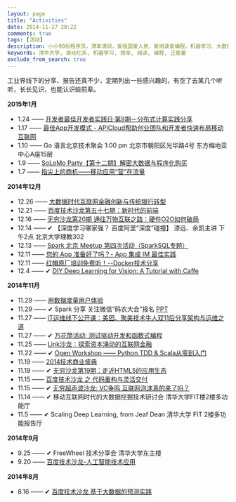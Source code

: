 ```yaml
---
layout: page
title: "Activities"
date: 2014-11-27 20:22
comments: true
tags: [活动]
description: 小小90后程序员，清本清硕，爱祖国爱人民，爱阅读爱编程。机器学习、大数据处理是工作方向，关注个人效率提升等话题。本博客是为开拓个人知识分享渠道而开，也有助于加速知识积累的内化，欢迎拍砖捧场。
keywords: 清华大学, 自动化系, 机器学习, 效率, 阅读, 编程, 正能量
exclude_from_search: true
---
```


工业界线下的分享、报告还真不少，定期列出一些感兴趣的，有空了去某几个听听，长长见识，也能认识些前辈。

**2015年1月**

- 1.24 —— [开发者最佳开发者实践日·第9期－分布式计算实践分享](http://www.huodongxing.com/event/reg_submit?id=7263580432200)
- 1.17 —— [最佳App开发模式 - APICloud帮助创业团队和开发者快速布局移动互联网](http://www.huodongxing.com/event/reg_submit?id=3262757671000)
- 1.10 —— Go 语言北京技术聚会  1:00 pm 北京市朝阳区光华路4号 东方梅地亚中心A座15层
- 1.9 —— [SoLoMo Party【第十二期】解密大数据与程序化购买](http://www.huodongxing.com/event/4261017535800?utm_source=events&utm_medium=block&utm_campaign=hdxevents)
- 1.7 —— [指尖上的商机——移动应用“营”在流量](http://www.huodongxing.com/event/3260891725600?utm_source=events&utm_medium=block&utm_campaign=hdxevents)

**2014年12月**

- 12.26 —— [大数据时代互联网金融创新与传统银行转型](http://www.huodongxing.com/event/3260710894200?utm_source=events&utm_medium=block&utm_campaign=hdxevents)
- 12.21 —— [百度技术沙龙第五十七期：新时代的前端](http://www.huodongxing.com/event/1258707248200)
- 12.16 —— [无穷沙龙第20期 通往万物互联之路：硬件O2O如何破局](http://www.huodongxing.com/event/reg_submit?id=4259549601700)
- 12.14 —— ✔︎ 【深度学习哪家强？ 百度阿里“深度”碰撞】 漆远、余凯主讲 下午2点 北京大学理教302
- 12.13 —— [Spark 北京 Meetup 第四次活动（SparkSQL专题）](http://www.meetup.com/spark-user-beijing-Meetup/events/218888111/)
- 12.11 —— [您的 App 准备好了吗？- App 集成 IM 最佳实践](http://www.huodongxing.com/event/4258310574200)
- 12.11 —— [红帽原厂培训免费听！--Docker技术分享](http://www.huodongxing.com/event/reg_submit?id=9259557837500)
- 12.4 —— ✔︎ [DIY Deep Learning for Vision: A Tutorial with Caffe](https://attendee.gotowebinar.com/register/100000000064727422;jsessionid=abcz_yo_oCXn7b1BEtXNu)

**2014年11月**

- 11.29 —— [用数据度量用户体验](http://club.alibabatech.org/salon_detail.htm?salonId=55)
- 11.29 —— ✔︎ Spark 分享 关注微信“码农大会”报名 [PPT](http://frank19900731.github.io/downloads/file/Unified%20Big%20Data%20Analytics%20Pipeline.pdf)
- 11.27 —— [IT运维线下公开课：美团、聚美技术牛人双11后分享架构与运维之道](http://www.huodongxing.com/event/7256700821900)
- 11.27 —— ✔︎ [万花筒活动: 测试驱动开发和函数式编程](http://together.iagile.me/activities/28)
- 11.25 —— [Link沙龙：探索资本涌动的互联网金融](http://www.huodongxing.com/event/1256139868800)
- 11.22 —— ✔︎ [Open Workshop —— Python TDD & Scala从零到入门](http://www.huodongxing.com/event/1256701125300)
- 11.19 —— [2014技术商业盛典](http://www.cxoworld.com.cn/ctbf2014/)
- 11.19 —— ✔︎ [无穷沙龙第19期：走近HTML5的应用生态](http://www.huodongxing.com/event/4255809905900)
- 11.15 —— [百度技术沙龙 之 代码重构与灵活交付](http://www.infoq.com/cn/zones/baidu-salon/content-56.html)
- 11.15 —— ✔︎ [无穷超声波沙龙: VC争鸣 互联网泡沫真的来了吗？](http://www.huodongxing.com/event/7255576782200)
- 11.14 —— ✔︎ 移动互联网时代的大数据挖掘技术研讨会 清华大学FIT楼2楼多功能厅
- 11.5 —— ✔︎ Scaling Deep Learning, from Jeaf Dean  清华大学 FIT 2楼多功能报告厅

**2014年9月**

- 9.25 —— ✔︎ FreeWheel 技术分享会 清华大学东主楼
- 9.20 —— [百度技术沙龙-人工智能技术应用](http://www.infoq.com/cn/zones/baidu-salon/content-54.html)

**2014年8月**

- 8.16 —— ✔︎ [百度技术沙龙 基于大数据的预测实践](http://www.infoq.com/cn/zones/baidu-salon/content-53.html)